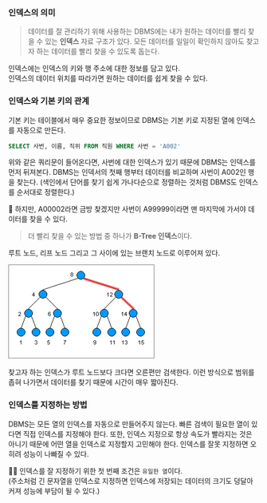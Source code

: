 ### 인덱스의 의미
> 데이터를 잘 관리하기 위해 사용하는 DBMS에는 내가 원하는 데이터를 빨리 찾을 수 있는 **인덱스** 자료 구조가 있다. 모든 데이터를 일일이 확인하지 않아도 찾고자 하는 데이터를 빨리 찾을 수 있도록 돕는다.

인덱스에는 인덱스의 키와 행 주소에 대한 정보를 담고 있다.  
인덱스의 데이터 위치를 따라가면 원하는 데이터를 쉽게 찾을 수 있다.

### 인덱스와 기본 키의 관계
기본 키는 테이블에서 매우 중요한 정보이므로 DBMS는 기본 키로 지정된 열에 인덱스를 자동으로 만든다.  
```sql
SELECT 사번, 이름, 직위 FROM 직원 WHERE 사번 = 'A002'
```
위와 같은 쿼리문이 들어온다면, 사번에 대한 인덱스가 있기 때문에 DBMS는 인덱스를 먼저 뒤져본다. DBMS는 인덱서의 첫째 행부터 데이터를 비교하며 사번이 A002인 행을 찾는다. (색인에서 단어를 찾기 쉽게 가나다순으로 정렬하는 것처럼 DBMS도 인덱스를 순서대로 정렬한다.)

🚨 하지만, A00002라면 금방 찾겠지만 사번이 A99999이라면 맨 마지막에 가서야 데이터를 찾을 수 있다.
> 더 빨리 찾을 수 있는 방법 중 하나가 **B-Tree 인덱스**이다.

루트 노드, 리프 노드 그리고 그 사이에 있는 브랜치 노드로 이루어져 있다.

![img.png](assets/images/img.png)

찾고자 하는 인덱스가 루트 노드보다 크다면 오른편만 검색한다. 이런 방식으로 범위를 좁혀 나가면서 데이터를 찾기 때문에 시간이 매우 짧아진다.

### 인덱스를 지정하는 방법
DBMS는 모든 열의 인덱스를 자동으로 만들어주지 않는다. 빠른 검색이 필요한 열이 있다면 직접 인덱스를 지정해야 한다. 또한, 인덱스 지정으로 항상 속도가 빨라지는 것은 아니기 때문에 어떤 열을 인덱스로 지정할지 고민해야 한다. 인덱스를 잘못 지정하면 오히려 성능이 나빠질 수 있다.

☝🏻 인덱스를 잘 지정하기 위한 첫 번째 조건은 `유일한 열`이다.  
(주소처럼 긴 문자열을 인덱스로 지정하면 인덱스에 저장되는 데이터의 크기도 덩달아 커져 성능에 부담이 될 수 있다.)